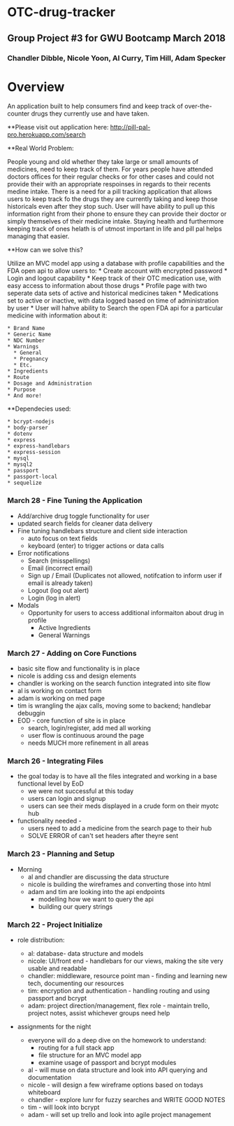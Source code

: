 # OTC-drug-tracker

## Group Project #3 for GWU Bootcamp March 2018
### Chandler Dibble, Nicole Yoon, Al Curry, Tim Hill, Adam Specker

# Overview
An application built to help consumers find and keep track of over-the-counter drugs they currently use and have taken.

**Please visit out application here: http://pill-pal-pro.herokuapp.com/search

**Real World Problem:

People young and old whether they take large or small amounts of medicines, need to keep track of them. For years people have attended doctors offices for their regular checks or for other cases and could not provide their with an appropriate respoinses in regards to their recents medine intake. There is a need for a pill tracking application that allows users to keep track fo the drugs they are currently taking and keep those historicals even after they stop such. User will have ability to pull up this information right from their phone to ensure they can provide their doctor or simply themselves of their medicine intake. Staying health and furthermore keeping track of ones helath is of utmost important in life and pill pal helps managing that easier. 

**How can we solve this?

   Utilize an MVC model app using a database with profile capabilities and the FDA open api to allow users to:
    * Create account with encrypted password
      * Login and logout capability
    * Keep track of their OTC medication use, with easy access to information about those drugs
        * Profile page with two seperate data sets of active and historical medicines taken
        * Medications set to active or inactive, with data logged based on time of administration by user
    * User will hahve ability to Search the open FDA api for a particular medicine with information about it:
    
    * Brand Name
    * Generic Name
    * NDC Number
    * Warnings
      * General
      * Pregnancy
      * Etc. 
    * Ingredients
    * Route
    * Dosage and Administration
    * Purpose
    * And more!

**Dependecies used:

    * bcrypt-nodejs
    * body-parser
    * dotenv
    * express
    * express-handlebars
    * express-session
    * mysql
    * mysql2
    * passport
    * passport-local
    * sequelize
    
### March 28 - Fine Tuning the Application
* Add/archive drug toggle functionality for user
* updated search fields for cleaner data delivery
* Fine tuning handlebars structure and client side interaction
   * auto focus on text fields
   * keyboard (enter) to trigger actions or data calls
* Error notifications
   * Search (misspellings)
   * Email (incorrect email)
   * Sign up / Email (Duplicates not allowed, notifcation to inform user if email is already taken)
   * Logout (log out alert)
   * Login (log in alert)
* Modals
   * Opportunity for users to access additional informaiton about drug in profile
      * Active Ingredients
      * General Warnings
    
### March 27 - Adding on Core Functions
* basic site flow and functionality is in place
* nicole is adding css and design elements
* chandler is working on the search function integrated into site flow
* al is working on contact form
* adam is working on med page
* tim is wrangling the ajax calls, moving some to backend; handlebar debuggin
* EOD - core function of site is in place
    * search, login/register, add med all working
    * user flow is continuous around the page
    * needs MUCH more refinement in all areas

### March 26 - Integrating Files
* the goal today is to have all the files integrated and working in a base functional level by EoD
    * we were not successful at this today
    * users can login and signup
    * users can see their meds displayed in a crude form on their myotc hub
* functionality needed - 
    * users need to add a medicine from the search page to their hub
    * SOLVE ERROR of can't set headers after theyre sent
    
    
### March 23 - Planning and Setup
* Morning
    * al and chandler are discussing the data structure
    * nicole is building the wireframes and converting those into html
    * adam and tim are looking into the api endpoints
        * modelling how we want to query the api
        * building our query strings
    

### March 22 - Project Initialize 
* role distribution:
    * al: database- data structure and models
    * nicole: UI/front end - handlebars for our views, making the site very usable and readable
    * chandler: middleware, resource point man - finding and learning new tech, documenting our resources
    * tim: encryption and authentication - handling routing and using passport and bcrypt
    * adam: project direction/management, flex role - maintain trello, project notes, assist whichever groups need help

* assignments for the night
    * everyone will do a deep dive on the homework to understand:
        * routing for a full stack app
        * file structure for an MVC model app
        * examine usage of passport and bcrypt modules
    * al - will muse on data structure and look into API querying and documentation
    * nicole - will design a few wireframe options based on todays whiteboard
    * chandler - explore lunr for fuzzy searches and WRITE GOOD NOTES
    * tim - will look into bcrypt 
    * adam - will set up trello and look into agile project management


